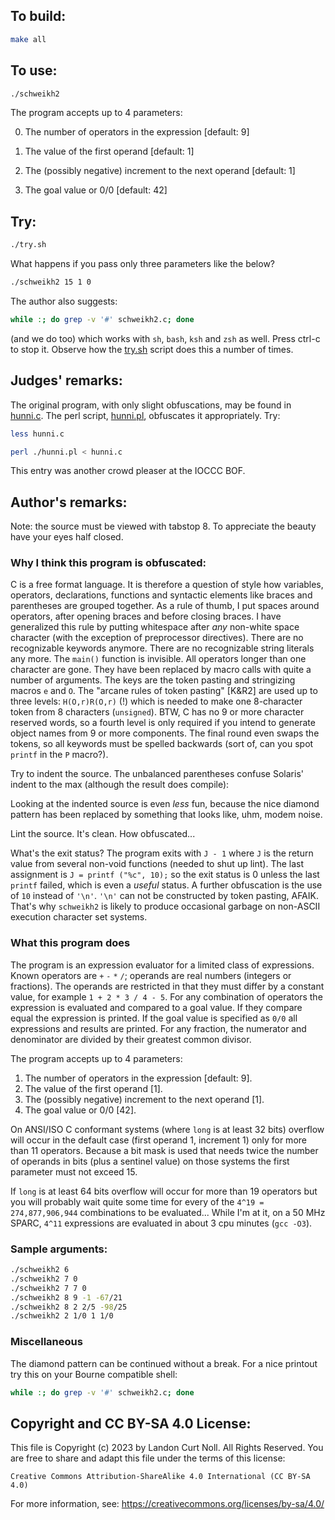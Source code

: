 ## To build:

```sh
make all
```


## To use:

```sh
./schweikh2
```

The program accepts up to 4 parameters:

0. The number of operators in the expression [default: 9]

1. The value of the first operand [default: 1]

2. The (possibly negative) increment to the next operand [default: 1]

3. The goal value or 0/0 [default: 42]


## Try:

```sh
./try.sh
```

What happens if you pass only three parameters like the below?

```sh
./schweikh2 15 1 0
```

The author also suggests:

```sh
while :; do grep -v '#' schweikh2.c; done
```

(and we do too) which works with `sh`, `bash`, `ksh` and `zsh` as well. Press
ctrl-c to stop it. Observe how the [try.sh](try.sh) script does this a number of
times.


## Judges' remarks:

The original program, with only slight obfuscations, may be found
in [hunni.c](hunni.c). The perl script, [hunni.pl](hunni.pl), obfuscates it
appropriately. Try:

```sh
less hunni.c

perl ./hunni.pl < hunni.c
```

This entry was another crowd pleaser at the IOCCC BOF.


## Author's remarks:

Note: the source must be viewed with tabstop 8. To appreciate the
beauty have your eyes half closed.


### Why I think this program is obfuscated:

C is a free format language. It is therefore a question of style how
variables, operators, declarations, functions and syntactic elements
like braces and parentheses are grouped together. As a rule of thumb,
I put spaces around operators, after opening braces and before closing
braces. I have generalized this rule by putting whitespace after *any*
non-white space character (with the exception of preprocessor directives).
There are no recognizable keywords anymore. There are no recognizable
string literals any more. The `main()` function is invisible. All operators
longer than one character are gone. They have been replaced by macro
calls with quite a number of arguments. The keys are the token pasting
and stringizing macros `e` and `O`. The "arcane rules of token pasting"
[K&R2] are used up to three levels: `H(O,r)R(O,r)` (!) which is needed to make
one 8-character token from 8 characters (`unsigned`). BTW, C has no 9 or
more character reserved words, so a fourth level is only required if
you intend to generate object names from 9 or more components. The final
round even swaps the tokens, so all keywords must be spelled backwards
(sort of, can you spot `printf` in the `P` macro?).

Try to indent the source. The unbalanced parentheses confuse Solaris'
indent to the max (although the result does compile):

Looking at the indented source is even *less* fun, because the nice
diamond pattern has been replaced by something that looks like, uhm,
modem noise.

Lint the source. It's clean. How obfuscated...

What's the exit status? The program exits with `J - 1` where `J` is the
return value from several non-void functions (needed to shut up
lint). The last assignment is `J = printf ("%c", 10);` so the exit
status is 0 unless the last `printf` failed, which is even a *useful*
status. A further obfuscation is the use of `10` instead of `'\n'`.
`'\n'` can not be constructed by token pasting, AFAIK. That's why `schweikh2`
is likely to produce occasional garbage on non-ASCII execution character
set systems.


### What this program does

The program is an expression evaluator for a limited class of expressions. Known
operators are `+` `-` `*` `/`; operands are real numbers (integers or
fractions). The operands are restricted in that they must differ by a constant
value, for example `1 + 2 * 3 / 4 - 5`. For any combination of operators the
expression is evaluated and compared to a goal value. If they compare equal the
expression is printed. If the goal value is specified as `0/0` all expressions
and results are printed. For any fraction, the numerator and denominator are
divided by their greatest common divisor.

The program accepts up to 4 parameters:

1. The number of operators in the expression [default: 9].
2. The value of the first operand [1].
3. The (possibly negative) increment to the next operand [1].
4. The goal value or 0/0 [42].

On ANSI/ISO C conformant systems (where `long` is at least 32 bits)
overflow will occur in the default case (first operand 1, increment 1)
only for more than 11 operators. Because a bit mask is used that needs
twice the number of operands in bits (plus a sentinel value) on those
systems the first parameter must not exceed 15.

If `long` is at least 64 bits overflow will occur for more than 19
operators but you will probably wait quite some time for every of the
`4^19 = 274,877,906,944` combinations to be evaluated... While I'm at it,
on a 50 MHz SPARC, `4^11` expressions are evaluated in about 3 cpu
minutes (`gcc -O3`).

### Sample arguments:

```sh
./schweikh2 6
./schweikh2 7 0
./schweikh2 7 7 0
./schweikh2 8 9 -1 -67/21
./schweikh2 8 2 2/5 -98/25
./schweikh2 2 1/0 1 1/0
```

### Miscellaneous

The diamond pattern can be continued without a break.
For a nice printout try this on your Bourne compatible shell:

```sh
while :; do grep -v '#' schweikh2.c; done
```


## Copyright and CC BY-SA 4.0 License:

This file is Copyright (c) 2023 by Landon Curt Noll.  All Rights Reserved.
You are free to share and adapt this file under the terms of this license:

    Creative Commons Attribution-ShareAlike 4.0 International (CC BY-SA 4.0)

For more information, see: https://creativecommons.org/licenses/by-sa/4.0/
